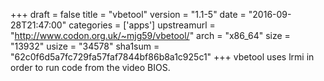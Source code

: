 +++
draft = false
title = "vbetool"
version = "1.1-5"
date = "2016-09-28T21:47:00"
categories = ['apps']
upstreamurl = "http://www.codon.org.uk/~mjg59/vbetool/"
arch = "x86_64"
size = "13932"
usize = "34578"
sha1sum = "62c0f6d5a7fc729fa57faf7844bf86b8a1c925c1"
+++
vbetool uses lrmi in order to run code from the video BIOS.